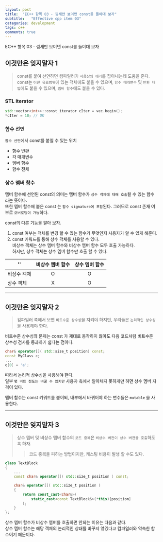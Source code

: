 ```yaml
---
layout: post
title:  "EC++ 항목 03 - 낌새만 보이면 const를 들이대 보자"
subtitle:   "Effective cpp item 03"
categories: development
tags: c++
comments: true
---
```


EC++ 항목 03 - 낌새만 보이면 const를 들이대 보자

## 이것만은 잊지말자 1
> const를 붙여 선언하면 컴파일러가 `사용상의 에러`를 잡아내는데 도움을 준다.  
> const는 `어떤 유효범위`에 있는 객체에도 붙을 수 있으며, `함수 매개변수` 및 `반환 타입`에도 붙을 수 있으며, `멤버 함수`에도 붙을 수 있다.


### STL iterator
```C++
std::vector<int>>::const_iterator cIter = vec.begin();
*cIter = 10; // OK
```

### 함수 선언
`함수 선언`에서 const를 붙일 수 있는 위치
* 함수 반환
* 각 매개변수
* 멤버 함수
* 함수 전체

### 상수 멤버 함수
멤버 함수에 선언된 const의 의미는 멤버 함수가 `상수 객체에 대해 호출`될 수 있는 함수라는 뜻이다.  
또한 멤버 함수에 붙은 const 는 `함수 signature에 포함`된다.
그러므로 const 존재 여부로 `오버로딩이 가능`하다.

const의 다른 기능을 알아 보자.  
1. const 여부는 객체를 변경 할 수 있는 함수가 무엇인지 사용자가 알 수 있게 해준다.  
1. const 키워드를 통해 상수 객체를 사용할 수 있다.  
비상수 객체는 상수 멤버 함수와 비상수 멤버 함수 모두 호출 가능하다.  
하지만, 상수 객체는 상수 멤버 함수만 호출 할 수 있다.

''   |  비상수 멤버 함수 | 상수 멤버 함수
--- |:---: | :----:
비상수 객체 | O | O
상수 객체 | X | O

---
## 이것만은 잊지말자 2
> 컴파일러 쪽에서 보면 `비트수준 상수성`을 지켜야 하지만, 우리들은 `논리적인 상수성`을 사용해야 한다.

비트수준 상수성의 문제는 const 가 제대로 동작하지 않아도 다음 코드처럼 비트수준 상수성 검사를 통과하기 쉽다는 점이다.
```C++
char& operator[]( std::size_t position) const;
const MyClass c;
...
c[0] = 'a';
```
따라서 논리적 상수성을 사용해야 한다.  
일부 `몇 비트 정도는 바꿀 수 있지만` 사용자 측에서 알아채지 못하게만 하면 상수 멤버 자격이 있다.

멤버 함수는 const 키워드를 붙이되, 내부에서 바뀌어야 하는 변수들은 `mutable` 을 사용한다.

---
## 이것만은 잊지말자 3
> 상수 멤버 및 비상수 멤버 함수의 `코드 중복`은 `비상수 버전이 상수 버전을 호출`하도록 하자.
>> 코드 중복을 피하는 방법이지만, 캐스팅 비용이 발생 할 수도 있다.

```C++
class TextBlock
{
    ...
    const char& operator[]( std::size_t position ) const;

    char& operator[]( std::size_t position )
    {
        return const_cast<char&>( 
            static_cast<const TextBlock&>(*this)[position]
        );
    }
};
```

상수 멤버 함수가 비상수 멤버를 호출하면 안되는 이유는 다음과 같다.  
상수 멤버 함수는 해당 객체의 논리적인 상태를 바꾸지 않겠다고 컴파일러와 약속한 함수이기 때문이다.